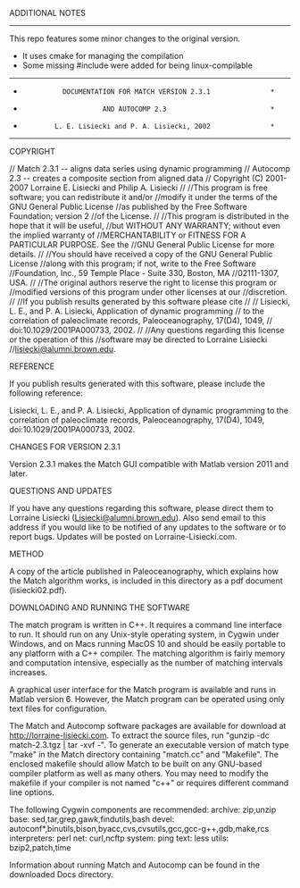 ADDITIONAL NOTES
________________

This repo features some minor changes to the original version.

- It uses cmake for managing the compilation
- Some missing #include were added for being linux-compilable



*********************************************************************
*               DOCUMENTATION FOR MATCH VERSION 2.3.1               *
*                         AND AUTOCOMP 2.3                          *
*             L. E. Lisiecki and P. A. Lisiecki, 2002               *  
*********************************************************************

COPYRIGHT

//   Match 2.3.1  -- aligns data series using dynamic programming
//   Autocomp 2.3  -- creates a composite section from aligned data
//   Copyright (C) 2001-2007  Lorraine E. Lisiecki and Philip A. Lisiecki 
//
//This program is free software; you can redistribute it and/or
//modify it under the terms of the GNU General Public License
//as published by the Free Software Foundation; version 2
//of the License.
//
//This program is distributed in the hope that it will be useful,
//but WITHOUT ANY WARRANTY; without even the implied warranty of
//MERCHANTABILITY or FITNESS FOR A PARTICULAR PURPOSE.  See the
//GNU General Public License for more details.
//
//You should have received a copy of the GNU General Public License
//along with this program; if not, write to the Free Software
//Foundation, Inc., 59 Temple Place - Suite 330, Boston, MA
//02111-1307, USA.
//
//The original authors reserve the right to license this program or
//modified versions of this program under other licenses at our
//discretion.
//
//If you publish results generated by this software please cite
// 
// Lisiecki, L. E., and P. A. Lisiecki, Application of dynamic programming 
// to the correlation of paleoclimate records, Paleoceanography, 17(D4), 1049,
// doi:10.1029/2001PA000733, 2002.
//
//Any questions regarding this license or the operation of this
//software may be directed to Lorraine Lisiecki
//<lisiecki@alumni.brown.edu>.


REFERENCE

If you publish results generated with this software, please include the
following reference:

Lisiecki, L. E., and P. A. Lisiecki, Application of dynamic programming to 
the correlation of paleoclimate records, Paleoceanography, 17(D4), 1049, 
doi:10.1029/2001PA000733, 2002.

CHANGES FOR VERSION 2.3.1

Version 2.3.1 makes the Match GUI compatible with Matlab version 2011
and later.

QUESTIONS AND UPDATES

If you have any questions regarding this software, please direct them
to Lorraine Lisiecki (Lisiecki@alumni.brown.edu). Also send email to
this address if you would like to be notified of any updates to the
software or to report bugs. Updates will be posted on
Lorraine-Lisiecki.com.


METHOD

A copy of the article published in Paleoceanography, which explains
how the Match algorithm works, is included in this directory as a pdf
document (lisiecki02.pdf).

DOWNLOADING AND RUNNING THE SOFTWARE

The match program is written in C++. It requires a command line
interface to run.  It should run on any Unix-style operating system,
in Cygwin under Windows, and on Macs running MacOS 10 and should be
easily portable to any platform with a C++ compiler. The matching
algorithm is fairly memory and computation intensive, especially as
the number of matching intervals increases.

A graphical user interface for the Match program is available and runs
in Matlab version 6. However, the Match program can be operated using
only text files for configuration.

The Match and Autocomp software packages are available for download at
http://lorraine-lisiecki.com.  To extract the source files, run
"gunzip -dc match-2.3.tgz | tar -xvf -".  To generate an executable
version of match type "make" in the Match directory containing
"match.cc" and "Makefile".  The enclosed makefile should allow Match
to be built on any GNU-based compiler platform as well as many others.
You may need to modify the makefile if your compiler is not named
"c++" or requires different command line options.

The following Cygwin components are recommended:
archive: zip,unzip
base: sed,tar,grep,gawk,findutils,bash
devel: autoconf*,binutils,bison,byacc,cvs,cvsutils,gcc,gcc-g++,gdb,make,rcs
interpreters: perl
net: curl,ncftp
system: ping
text: less
utils: bzip2,patch,time

Information about running Match and Autocomp can be found in the
downloaded Docs directory.


